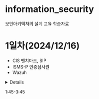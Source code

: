 # information_security
보안아키텍쳐의 설계 교육 학습자료

# 1일차(2024/12/16)
- CIS 벤치마크, SIP
- ISMS-P 인증심사원
- Wazuh
<details>
  
### 1. 정보 보안의 이해
##### 보안의 3대 요소
- 무결성, 가용성, 기밀성
##### 보안 전문가의 자격 요건
- 운영체제, 네트워크, 프로그래밍, 서버

### 2. 정보보안 아키텍처
##### X.805 아키텍처
- 주요목표: 인프라/서비스/애플리케이션 보안
- 주요요소
  - 보안차원: 접근제어, 인증, 무결성, 기밀성, 통신 무결성, 통신 보안, 가용성, 프라이버시
##### 보안 프레임워크
- NIST Cyversecurity Framework(NIST CSF)
  - 미국 국립표준기술연구소(NIST)에서 개발한 프레임워크, 사이버 보안 지침 제공
  - 식별, 보호, 담지 대응, 복구
- 회복탄력성
- BCP/DRP: 업무연속성/재해복구계획
- ISO/IEC 27001
  - 조직의 정보보호를 체계적으로 관리/지속적으로 개선할 수 있는 프레임워크
  - 정보보호관리체계(ISMS) 표준
- ISMS-P
  - 조직의 주요 정보자산을 보호하기 위해 정보보호관리 절차와 과정을 체계적으로 수립하여 지속적으로 관리/운영하기 위한 종합적인 체계

### API 보안 가이드
##### 

### 실습
- 개인정보처리 시스템
  - 롯데면세점
- 서비스흐름도 표로 정리해서 X.805 중심으로 그림 그리기
</details>

1:45-3:45
